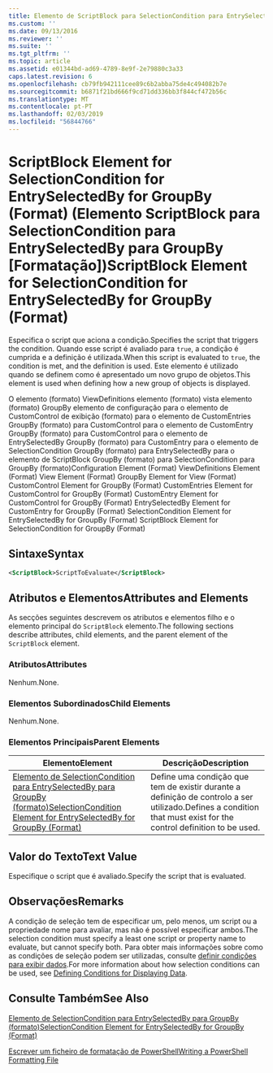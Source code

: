 ```yaml
---
title: Elemento de ScriptBlock para SelectionCondition para EntrySelectedBy para GroupBy (formato) | Documentos da Microsoft
ms.custom: ''
ms.date: 09/13/2016
ms.reviewer: ''
ms.suite: ''
ms.tgt_pltfrm: ''
ms.topic: article
ms.assetid: e01344bd-ad69-4789-8e9f-2e79880c3a33
caps.latest.revision: 6
ms.openlocfilehash: cb79fb942111cee89c6b2abba75de4c494082b7e
ms.sourcegitcommit: b6871f21bd666f9cd71dd336bb3f844cf472b56c
ms.translationtype: MT
ms.contentlocale: pt-PT
ms.lasthandoff: 02/03/2019
ms.locfileid: "56844766"
---
```

# <a name="scriptblock-element-for-selectioncondition-for-entryselectedby-for-groupby-format"></a><span data-ttu-id="78754-102">ScriptBlock Element for SelectionCondition for EntrySelectedBy for GroupBy (Format) (Elemento ScriptBlock para SelectionCondition para EntrySelectedBy para GroupBy [Formatação])</span><span class="sxs-lookup"><span data-stu-id="78754-102">ScriptBlock Element for SelectionCondition for EntrySelectedBy for GroupBy (Format)</span></span>

<span data-ttu-id="78754-103">Especifica o script que aciona a condição.</span><span class="sxs-lookup"><span data-stu-id="78754-103">Specifies the script that triggers the condition.</span></span> <span data-ttu-id="78754-104">Quando esse script é avaliado para `true`, a condição é cumprida e a definição é utilizada.</span><span class="sxs-lookup"><span data-stu-id="78754-104">When this script is evaluated to `true`, the condition is met, and the definition is used.</span></span> <span data-ttu-id="78754-105">Este elemento é utilizado quando se definem como é apresentado um novo grupo de objetos.</span><span class="sxs-lookup"><span data-stu-id="78754-105">This element is used when defining how a new group of objects is displayed.</span></span>

<span data-ttu-id="78754-106">O elemento (formato) ViewDefinitions elemento (formato) vista elemento (formato) GroupBy elemento de configuração para o elemento de CustomControl de exibição (formato) para o elemento de CustomEntries GroupBy (formato) para CustomControl para o elemento de CustomEntry GroupBy (formato) para CustomControl para o elemento de EntrySelectedBy GroupBy (formato) para CustomEntry para o elemento de SelectionCondition GroupBy (formato) para EntrySelectedBy para o elemento de ScriptBlock GroupBy (formato) para SelectionCondition para GroupBy (formato)</span><span class="sxs-lookup"><span data-stu-id="78754-106">Configuration Element (Format) ViewDefinitions Element (Format) View Element (Format) GroupBy Element for View (Format) CustomControl Element for GroupBy (Format) CustomEntries Element for CustomControl for GroupBy (Format) CustomEntry Element for CustomControl for GroupBy (Format) EntrySelectedBy Element for CustomEntry for GroupBy (Format) SelectionCondition Element for EntrySelectedBy for GroupBy (Format) ScriptBlock Element for SelectionCondition for GroupBy (Format)</span></span>

## <a name="syntax"></a><span data-ttu-id="78754-107">Sintaxe</span><span class="sxs-lookup"><span data-stu-id="78754-107">Syntax</span></span>

```xml
<ScriptBlock>ScriptToEvaluate</ScriptBlock>
```

## <a name="attributes-and-elements"></a><span data-ttu-id="78754-108">Atributos e Elementos</span><span class="sxs-lookup"><span data-stu-id="78754-108">Attributes and Elements</span></span>

<span data-ttu-id="78754-109">As secções seguintes descrevem os atributos e elementos filho e o elemento principal do `ScriptBlock` elemento.</span><span class="sxs-lookup"><span data-stu-id="78754-109">The following sections describe attributes, child elements, and the parent element of the `ScriptBlock` element.</span></span>

### <a name="attributes"></a><span data-ttu-id="78754-110">Atributos</span><span class="sxs-lookup"><span data-stu-id="78754-110">Attributes</span></span>

<span data-ttu-id="78754-111">Nenhum.</span><span class="sxs-lookup"><span data-stu-id="78754-111">None.</span></span>

### <a name="child-elements"></a><span data-ttu-id="78754-112">Elementos Subordinados</span><span class="sxs-lookup"><span data-stu-id="78754-112">Child Elements</span></span>

<span data-ttu-id="78754-113">Nenhum.</span><span class="sxs-lookup"><span data-stu-id="78754-113">None.</span></span>

### <a name="parent-elements"></a><span data-ttu-id="78754-114">Elementos Principais</span><span class="sxs-lookup"><span data-stu-id="78754-114">Parent Elements</span></span>

|<span data-ttu-id="78754-115">Elemento</span><span class="sxs-lookup"><span data-stu-id="78754-115">Element</span></span>|<span data-ttu-id="78754-116">Descrição</span><span class="sxs-lookup"><span data-stu-id="78754-116">Description</span></span>|
|-------------|-----------------|
|[<span data-ttu-id="78754-117">Elemento de SelectionCondition para EntrySelectedBy para GroupBy (formato)</span><span class="sxs-lookup"><span data-stu-id="78754-117">SelectionCondition Element for EntrySelectedBy for GroupBy (Format)</span></span>](./selectioncondition-element-for-entryselectedby-for-groupby-format.md)|<span data-ttu-id="78754-118">Define uma condição que tem de existir durante a definição de controlo a ser utilizado.</span><span class="sxs-lookup"><span data-stu-id="78754-118">Defines a condition that must exist for the control definition to be used.</span></span>|

## <a name="text-value"></a><span data-ttu-id="78754-119">Valor do Texto</span><span class="sxs-lookup"><span data-stu-id="78754-119">Text Value</span></span>

<span data-ttu-id="78754-120">Especifique o script que é avaliado.</span><span class="sxs-lookup"><span data-stu-id="78754-120">Specify the script that is evaluated.</span></span>

## <a name="remarks"></a><span data-ttu-id="78754-121">Observações</span><span class="sxs-lookup"><span data-stu-id="78754-121">Remarks</span></span>

<span data-ttu-id="78754-122">A condição de seleção tem de especificar um, pelo menos, um script ou a propriedade nome para avaliar, mas não é possível especificar ambos.</span><span class="sxs-lookup"><span data-stu-id="78754-122">The selection condition must specify a least one script or property name to evaluate, but cannot specify both.</span></span> <span data-ttu-id="78754-123">Para obter mais informações sobre como as condições de seleção podem ser utilizadas, consulte [definir condições para exibir dados](./defining-conditions-for-displaying-data.md).</span><span class="sxs-lookup"><span data-stu-id="78754-123">For more information about how selection conditions can be used, see [Defining Conditions for Displaying Data](./defining-conditions-for-displaying-data.md).</span></span>

## <a name="see-also"></a><span data-ttu-id="78754-124">Consulte Também</span><span class="sxs-lookup"><span data-stu-id="78754-124">See Also</span></span>

[<span data-ttu-id="78754-125">Elemento de SelectionCondition para EntrySelectedBy para GroupBy (formato)</span><span class="sxs-lookup"><span data-stu-id="78754-125">SelectionCondition Element for EntrySelectedBy for GroupBy (Format)</span></span>](./selectioncondition-element-for-entryselectedby-for-groupby-format.md)

[<span data-ttu-id="78754-126">Escrever um ficheiro de formatação de PowerShell</span><span class="sxs-lookup"><span data-stu-id="78754-126">Writing a PowerShell Formatting File</span></span>](./writing-a-powershell-formatting-file.md)
